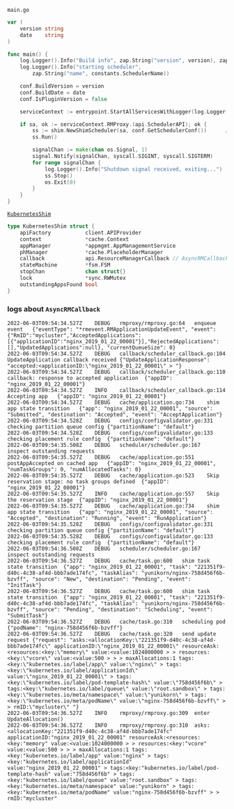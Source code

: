```main.go```
```go
var (
	version string
	date    string
)

func main() {
	log.Logger().Info("Build info", zap.String("version", version), zap.String("date", date))
	log.Logger().Info("starting scheduler",
		zap.String("name", constants.SchedulerName))

	conf.BuildVersion = version
	conf.BuildDate = date
	conf.IsPluginVersion = false

	serviceContext := entrypoint.StartAllServicesWithLogger(log.Logger(), log.GetZapConfigs())

	if sa, ok := serviceContext.RMProxy.(api.SchedulerAPI); ok {
		ss := shim.NewShimScheduler(sa, conf.GetSchedulerConf())      // here ^U^, is a KubernetesShim
		ss.Run()

		signalChan := make(chan os.Signal, 1)
		signal.Notify(signalChan, syscall.SIGINT, syscall.SIGTERM)
		for range signalChan {
			log.Logger().Info("Shutdown signal received, exiting...")
			ss.Stop()
			os.Exit(0)
		}
	}
}
```

[```KubernetesShim```](https://github.com/apache/yunikorn-k8shim/blob/6a2d0142732f05131c5c34abd9ec96143326bcc0/pkg/shim/scheduler.go#L46)
```go
type KubernetesShim struct {
	apiFactory           client.APIProvider
	context              *cache.Context
	appManager           *appmgmt.AppManagementService
	phManager            *cache.PlaceholderManager
	callback             api.ResourceManagerCallback // AsyncRMCallback: implement ResourceManagerCallback
	stateMachine         *fsm.FSM
	stopChan             chan struct{}
	lock                 *sync.RWMutex
	outstandingAppsFound bool
}
```

### logs about ```AsyncRMCallback```

```
2022-06-03T09:54:34.527Z	DEBUG	rmproxy/rmproxy.go:64	enqueue event	{"eventType": "*rmevent.RMApplicationUpdateEvent", "event": {"RmID":"mycluster","AcceptedApplications":[{"applicationID":"nginx_2019_01_22_00001"}],"RejectedApplications":[],"UpdatedApplications":null}, "currentQueueSize": 0}
2022-06-03T09:54:34.527Z	DEBUG	callback/scheduler_callback.go:104	UpdateApplication callback received	{"UpdateApplicationResponse": "accepted:<applicationID:\"nginx_2019_01_22_00001\" > "}
2022-06-03T09:54:34.527Z	DEBUG	callback/scheduler_callback.go:110	callback: response to accepted application	{"appID": "nginx_2019_01_22_00001"}
2022-06-03T09:54:34.527Z	INFO	callback/scheduler_callback.go:114	Accepting app	{"appID": "nginx_2019_01_22_00001"}
2022-06-03T09:54:34.527Z	DEBUG	cache/application.go:734	shim app state transition	{"app": "nginx_2019_01_22_00001", "source": "Submitted", "destination": "Accepted", "event": "AcceptApplication"}
2022-06-03T09:54:34.528Z	DEBUG	configs/configvalidator.go:331	checking partition queue config	{"partitionName": "default"}
2022-06-03T09:54:34.528Z	DEBUG	configs/configvalidator.go:133	checking placement rule config	{"partitionName": "default"}
2022-06-03T09:54:35.508Z	DEBUG	scheduler/scheduler.go:167	inspect outstanding requests
2022-06-03T09:54:35.527Z	DEBUG	cache/application.go:551	postAppAccepted on cached app	{"appID": "nginx_2019_01_22_00001", "numTaskGroups": 0, "numAllocatedTasks": 0}
2022-06-03T09:54:35.527Z	DEBUG	cache/application.go:523	Skip reservation stage: no task groups defined	{"appID": "nginx_2019_01_22_00001"}
2022-06-03T09:54:35.527Z	INFO	cache/application.go:557	Skip the reservation stage	{"appID": "nginx_2019_01_22_00001"}
2022-06-03T09:54:35.527Z	DEBUG	cache/application.go:734	shim app state transition	{"app": "nginx_2019_01_22_00001", "source": "Accepted", "destination": "Running", "event": "RunApplication"}
2022-06-03T09:54:35.528Z	DEBUG	configs/configvalidator.go:331	checking partition queue config	{"partitionName": "default"}
2022-06-03T09:54:35.528Z	DEBUG	configs/configvalidator.go:133	checking placement rule config	{"partitionName": "default"}
2022-06-03T09:54:36.508Z	DEBUG	scheduler/scheduler.go:167	inspect outstanding requests
2022-06-03T09:54:36.527Z	DEBUG	cache/task.go:600	shim task state transition	{"app": "nginx_2019_01_22_00001", "task": "221351f9-d40c-4c38-af4d-bbb7ade174fc", "taskAlias": "yunikorn/nginx-758d456f6b-bzvff", "source": "New", "destination": "Pending", "event": "InitTask"}
2022-06-03T09:54:36.527Z	DEBUG	cache/task.go:600	shim task state transition	{"app": "nginx_2019_01_22_00001", "task": "221351f9-d40c-4c38-af4d-bbb7ade174fc", "taskAlias": "yunikorn/nginx-758d456f6b-bzvff", "source": "Pending", "destination": "Scheduling", "event": "SubmitTask"}
2022-06-03T09:54:36.527Z	DEBUG	cache/task.go:310	scheduling pod	{"podName": "nginx-758d456f6b-bzvff"}
2022-06-03T09:54:36.527Z	DEBUG	cache/task.go:320	send update request	{"request": "asks:<allocationKey:\"221351f9-d40c-4c38-af4d-bbb7ade174fc\" applicationID:\"nginx_2019_01_22_00001\" resourceAsk:<resources:<key:\"memory\" value:<value:1024000000 > > resources:<key:\"vcore\" value:<value:500 > > > maxAllocations:1 tags:<key:\"kubernetes.io/label/app\" value:\"nginx\" > tags:<key:\"kubernetes.io/label/applicationId\" value:\"nginx_2019_01_22_00001\" > tags:<key:\"kubernetes.io/label/pod-template-hash\" value:\"758d456f6b\" > tags:<key:\"kubernetes.io/label/queue\" value:\"root.sandbox\" > tags:<key:\"kubernetes.io/meta/namespace\" value:\"yunikorn\" > tags:<key:\"kubernetes.io/meta/podName\" value:\"nginx-758d456f6b-bzvff\" > > rmID:\"mycluster\" "}
2022-06-03T09:54:36.527Z	INFO	rmproxy/rmproxy.go:309	enter UpdateAllocation()
2022-06-03T09:54:36.527Z	INFO	rmproxy/rmproxy.go:310	asks:<allocationKey:"221351f9-d40c-4c38-af4d-bbb7ade174fc" applicationID:"nginx_2019_01_22_00001" resourceAsk:<resources:<key:"memory" value:<value:1024000000 > > resources:<key:"vcore" value:<value:500 > > > maxAllocations:1 tags:<key:"kubernetes.io/label/app" value:"nginx" > tags:<key:"kubernetes.io/label/applicationId" value:"nginx_2019_01_22_00001" > tags:<key:"kubernetes.io/label/pod-template-hash" value:"758d456f6b" > tags:<key:"kubernetes.io/label/queue" value:"root.sandbox" > tags:<key:"kubernetes.io/meta/namespace" value:"yunikorn" > tags:<key:"kubernetes.io/meta/podName" value:"nginx-758d456f6b-bzvff" > > rmID:"mycluster" 
```

